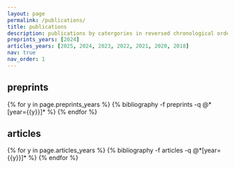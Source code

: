 ```yaml
---
layout: page
permalink: /publications/
title: publications
description: publications by catergories in reversed chronological order; an up-to-date list is available on <a href='https://scholar.google.com/citations?user=bFUbyosAAAAJ'>Google Scholar</a>
preprints_years: [2024]
articles_years: [2025, 2024, 2023, 2022, 2021, 2020, 2018]
nav: true
nav_order: 1
---
```


<!-- _pages/publications.md -->
<div class="publications">

  <h2 class="pub-type">preprints</h2>
  {% for y in page.preprints_years %}
    {% bibliography -f preprints -q @*[year={{y}}]* %}
  {% endfor %}

  <h2 class="pub-type">articles</h2>
  {% for y in page.articles_years %}
    {% bibliography -f articles -q @*[year={{y}}]* %}
  {% endfor %}

</div>

